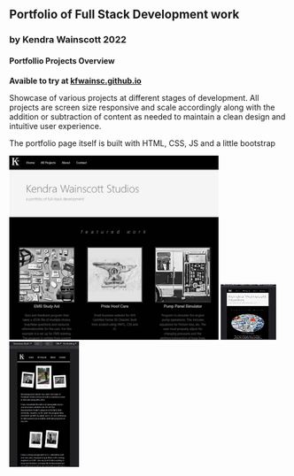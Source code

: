 ## Portfolio of Full Stack Development work

### by Kendra Wainscott 2022

#### Portfollio Projects Overview

**Avaible to try at [kfwainsc.github.io](https://kfwainsc.github.io/ "portfolio page hosted and updated through gitpages")**

Showcase of various projects at different stages of development.
All projects are screen size responsive and scale accordingly along with the addition or subtraction of content as needed to maintain a clean design and intuitive user experience.

The portfolio page itself is built with HTML, CSS, JS and a little bootstrap

<img src="/images/landingPagePreview.jpg" width=75% height=75% alt="Desktop Screen shot preview of landing page" title="Desktop Landing Page Screenshot">

<img src="/images/landingPagePreviewMOBILE.jpg" width=100 height=100 alt="Mobile Screen shot preview of landing page" title="Mobile Landing Page Screenshot">

<img src="/images/landingPagePreviewMOBILE2.png" width=25% height=25% alt="Mobile Screen shot preview of about me page" title="Mobile About Me Page Screenshot">
